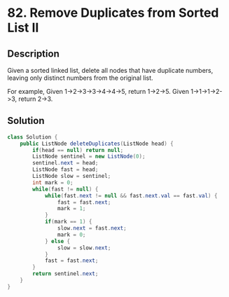 # 82. Remove Duplicates from Sorted List II
## Description
Given a sorted linked list, delete all nodes that have duplicate numbers, leaving only distinct numbers from the original list.

For example,
Given 1->2->3->3->4->4->5, return 1->2->5.
Given 1->1->1->2->3, return 2->3.

## Solution
```java
class Solution {
    public ListNode deleteDuplicates(ListNode head) {
        if(head == null) return null;
        ListNode sentinel = new ListNode(0);
        sentinel.next = head;
        ListNode fast = head;
        ListNode slow = sentinel;
        int mark = 0;
        while(fast != null) {
            while(fast.next != null && fast.next.val == fast.val) {
                fast = fast.next;
                mark = 1;
            }
            if(mark == 1) {
                slow.next = fast.next;
                mark = 0;
            } else {
                slow = slow.next;
            }
            fast = fast.next;
        }
        return sentinel.next;
    }
}
```


